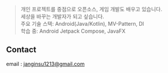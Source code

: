 
> 개인 프로젝트를 중점으로 오픈소스, 게임 개발도 배우고 있습니다. <br>
> 세상을 바꾸는 개발자가 되고 싶습니다. <br>
> 주요 기술 스택: Android(Java/Kotlin), MV-Pattern, DI <br>
> 학습 중: Android Jetpack Compose, JavaFX

## Contact
email : janginsu1213@gmail.com
